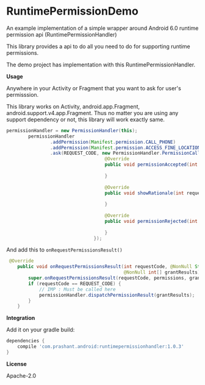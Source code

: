 # RuntimePermissionDemo

An example implementation of a simple wrapper around Android 6.0 runtime permission api 
(RuntimePermissionHandler)

This library provides a api to do all you need to do for supporting runtime permissions.

The demo project has implementation with this RuntimePermissionHandler.


<b>Usage</b>

Anywhere in your Activity or Fragment that you want to ask for user's permisssion.

This library works on Activity, android.app.Fragment, android.support.v4.app.Fragment. Thus no 
matter you are using any support dependency or not, this library will work exactly same.
```java
permissionHandler = new PermissionHandler(this);
        permissionHandler
                .addPermission(Manifest.permission.CALL_PHONE)
                .addPermission(Manifest.permission.ACCESS_FINE_LOCATION)
                .ask(REQUEST_CODE, new PermissionHandler.PermissionCallback() {
                                    @Override
                                    public void permissionAccepted(int requestCode) {
                
                                    }
                
                                    @Override
                                    public void showRationale(int requestCode) {
                
                                    }
                
                                    @Override
                                    public void permissionRejected(int requestCode) {
                
                                    }
                                });
```
And add this to ```onRequestPermissionsResult()```
```java
 @Override
    public void onRequestPermissionsResult(int requestCode, @NonNull String[] permissions,
                                           @NonNull int[] grantResults) {
        super.onRequestPermissionsResult(requestCode, permissions, grantResults);
        if (requestCode == REQUEST_CODE) {
            // IMP : Must be called here
            permissionHandler.dispatchPermissionResult(grantResults);
        }
    }
```
<b>Integration</b>

Add it on your gradle build:

```groovy
dependencies {
    compile 'com.prashant.android:runtimepermissionhandler:1.0.3'
}
```

<b>License</b>

Apache-2.0 
